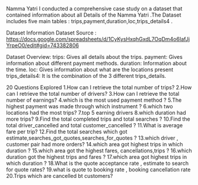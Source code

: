 Namma Yatri
I conducted a comprehensive case study on a dataset that contained information about all Details of the Namma Yatri .The Dataset includes five main tables : trips,payment,duration,loc,trips_details4 .

Dataset Information
Dataset Source : https://docs.google.com/spreadsheets/d/1CyKysHxqhGxdL7OqDm4o6IafJjYrpeO0/edit#gid=743382806

Dataset Overview:
trips: Gives all details about the trips.
payment: Gives information about different payment methods.
duration: Information about the time.
loc: Gives information about what are the locations present
trips_details4: It is the combination of the 3 different trips_details.

20 Questions Explored
1.How can I retrieve the total number of trips?
2.How can I retrieve the total number of drivers?
3.How can I retrieve the total number of earnings?
4.which is the most used payment method ?
5.The highest payment was made through which instrument ?
6.which two locations had the most trips?
7.top 5 earning drivers
8.which duration had more trips?
9.Find the total completed trips and total searches ?
10.Find the total driver_cancelled and total customer_cancelled ?
11.What is average fare per trip?
12.Find the total searches which got estimate,searches_got_quotes,searches_for_quotes ?
13.which driver , customer pair had more orders?
14.which area got highest trips in which duration ?
15.which area got the highest fares, cancellations,trips ?
16.which duration got the highest trips and fares ?
17.which area got highest trips in which duration ?
18.What is the quote acceptance rate , estimate to search for quote rates?
19.what is quote to booking rate , booking cancellation rate
20.Trips which are cancelled bt customers?
